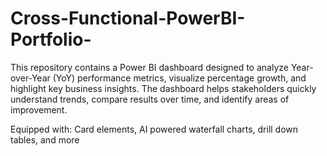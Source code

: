 # Cross-Functional-PowerBI-Portfolio-
This repository contains a Power BI dashboard designed to analyze Year-over-Year (YoY) performance metrics, visualize percentage growth, and highlight key business insights. The dashboard helps stakeholders quickly understand trends, compare results over time, and identify areas of improvement.

Equipped with:
Card elements, AI powered waterfall charts, drill down tables, and more
